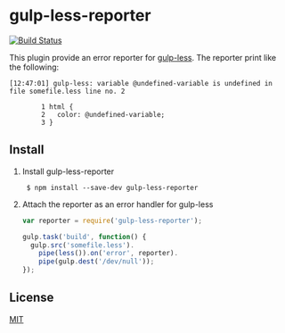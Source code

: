 gulp-less-reporter
==================

[![Build Status](https://travis-ci.org/Kuniwak/gulp-less-reporter.svg)](https://travis-ci.org/Kuniwak/gulp-less-reporter)

This plugin provide an error reporter for [gulp-less](https://github.com/plus3network/gulp-less).
The reporter print like the following:

	[12:47:01] gulp-less: variable @undefined-variable is undefined in file somefile.less line no. 2
	
	        1 html {
	        2   color: @undefined-variable;
	        3 }


Install
-------

1. Install gulp-less-reporter

		$ npm install --save-dev gulp-less-reporter

2. Attach the reporter as an error handler for gulp-less

	```javascript
	var reporter = require('gulp-less-reporter');
	
	gulp.task('build', function() {
	  gulp.src('somefile.less').
	    pipe(less()).on('error', reporter).
	    pipe(gulp.dest('/dev/null'));
	});
	```


License
-------

[MIT](http://kuniwak.mit-license.org/)
